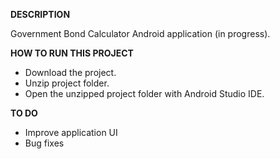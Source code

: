 **DESCRIPTION** 

Government Bond Calculator Android application (in progress).


**HOW TO RUN THIS PROJECT**
- Download the project.
- Unzip project folder.
- Open the unzipped project folder with Android Studio IDE.


**TO DO**

- Improve application UI
- Bug fixes
